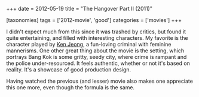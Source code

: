 +++
date = 2012-05-19
title = "The Hangover Part II (2011)"

[taxonomies]
tags = ['2012-movie', 'good']
categories = ['movies']
+++

I didn\'t expect much from this since it was trashed by critics, but
found it quite entertaining, and filled with interesting characters. My
favorite is the character played by [Ken Jeong], a fun-loving criminal
with feminine mannerisms. One other great thing about the movie is the
setting, which portrays Bang Kok is some gritty, seedy city, where crime
is rampant and the police under-resourced. It feels authentic, whether
or not it\'s based on reality. It\'s a showcase of good production
design.

Having watched the previous (and lesser) movie also makes one appreciate
this one more, even though the formula is the same.

  [Ken Jeong]: http://en.wikipedia.org/wiki/Ken_Jeong
